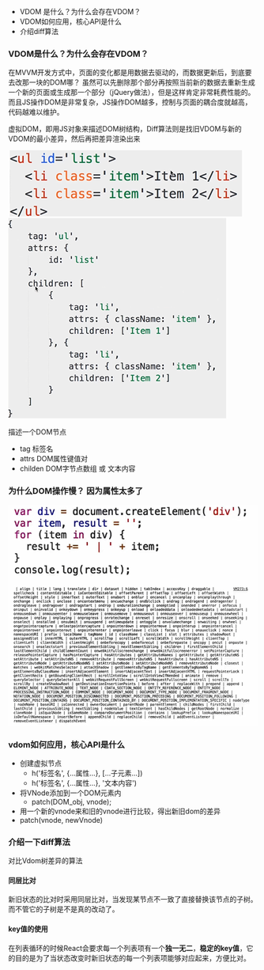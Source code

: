  - VDOM 是什么？为什么会存在VDOM？
 - VDOM如何应用，核心API是什么
 - 介绍diff算法


### VDOM是什么？为什么会存在VDOM？
在MVVM开发方式中，页面的变化都是用数据去驱动的，而数据更新后，到底要去改那一块的DOM哪？ 
虽然可以先删除那个部分再按照当前新的数据去重新生成一个新的页面或生成那一个部分（jQuery做法），但是这样肯定非常耗费性能的。
而且JS操作DOM是非常复杂，JS操作DOM越多，控制与页面的耦合度就越高，代码越难以维护。

虚拟DOM，即用JS对象来描述DOM树结构，Diff算法则是找旧VDOM与新的VDOM的最小差异，然后再把差异渲染出来

![DOM](../img/domtree.png)
![vdom](../img/vdon.png)

描述一个DOM节点
 - tag 标签名
 - attrs DOM属性键值对
 - childen DOM字节点数组 或 文本内容


### 为什么DOM操作慢？ 因为属性太多了
![domattr](../img/domattr.png)


### vdom如何应用，核心API是什么
 - 创建虚拟节点
   - h('标签名', {...属性...}, [...子元素...])
   - h('标签名', {...属性...}, '文本内容')
 - 将VNode添加到一个DOM元素内
   - patch(DOM_obj, vnode);
 - 用一个新的vnode来和旧的vnode进行比较，得出新旧dom的差异
 - patch(vnode, newVnode)



### 介绍一下diff算法
对比Vdom树差异的算法

#### 同层比对
新旧状态的比对时采用同层比对，当发现某节点不一致了直接替换该节点的子树。而不管它的子树是不是真的改动了。


#### key值的使用
在列表循环的时候React会要求每一个列表项有一个**独一无二**，**稳定的key值**，它的目的是为了当状态改变时新旧状态的每一个列表项能够对应起来，方便比对。
